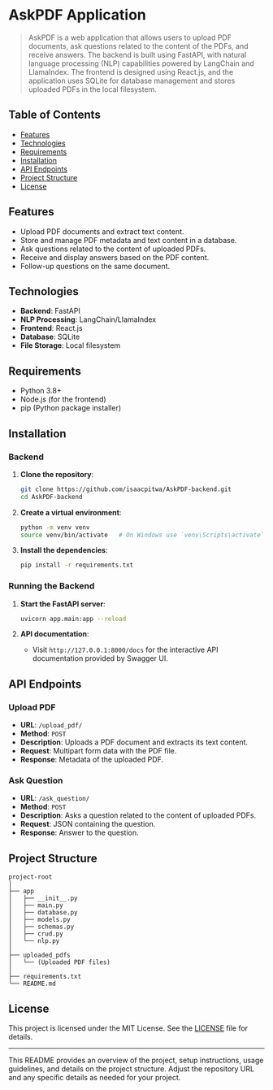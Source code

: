 
# AskPDF Application

> AskPDF is a web application that allows users to upload PDF documents, ask questions related to the content of the PDFs, and receive answers. The backend is built using FastAPI, with natural language processing (NLP) capabilities powered by LangChain and LlamaIndex. The frontend is designed using React.js, and the application uses SQLite for database management and stores uploaded PDFs in the local filesystem.

## Table of Contents

- [Features](#features)
- [Technologies](#technologies)
- [Requirements](#requirements)
- [Installation](#installation)
- [API Endpoints](#api-endpoints)
- [Project Structure](#project-structure)
- [License](#license)

## Features

- Upload PDF documents and extract text content.
- Store and manage PDF metadata and text content in a database.
- Ask questions related to the content of uploaded PDFs.
- Receive and display answers based on the PDF content.
- Follow-up questions on the same document.

## Technologies

- **Backend**: FastAPI
- **NLP Processing**: LangChain/LlamaIndex
- **Frontend**: React.js
- **Database**: SQLite
- **File Storage**: Local filesystem

## Requirements

- Python 3.8+
- Node.js (for the frontend)
- pip (Python package installer)

## Installation

### Backend

1. **Clone the repository**:
   ```bash
   git clone https://github.com/isaacpitwa/AskPDF-backend.git
   cd AskPDF-backend
   ```

2. **Create a virtual environment**:
   ```bash
   python -m venv venv
   source venv/bin/activate   # On Windows use `venv\Scripts\activate`
   ```

3. **Install the dependencies**:
   ```bash
   pip install -r requirements.txt
   ```


### Running the Backend

1. **Start the FastAPI server**:
   ```bash
   uvicorn app.main:app --reload
   ```

2. **API documentation**:
   - Visit `http://127.0.0.1:8000/docs` for the interactive API documentation provided by Swagger UI.

## API Endpoints

### Upload PDF

- **URL**: `/upload_pdf/`
- **Method**: `POST`
- **Description**: Uploads a PDF document and extracts its text content.
- **Request**: Multipart form data with the PDF file.
- **Response**: Metadata of the uploaded PDF.

### Ask Question

- **URL**: `/ask_question/`
- **Method**: `POST`
- **Description**: Asks a question related to the content of uploaded PDFs.
- **Request**: JSON containing the question.
- **Response**: Answer to the question.

## Project Structure

```
project-root
│
├── app
│   ├── __init__.py
│   ├── main.py
│   ├── database.py
│   ├── models.py
│   ├── schemas.py
│   ├── crud.py
│   └── nlp.py
│
├── uploaded_pdfs
│   └── (Uploaded PDF files)
│
├── requirements.txt
└── README.md
```

## License

This project is licensed under the MIT License. See the [LICENSE](LICENSE) file for details.

---

This README provides an overview of the project, setup instructions, usage guidelines, and details on the project structure. Adjust the repository URL and any specific details as needed for your project.